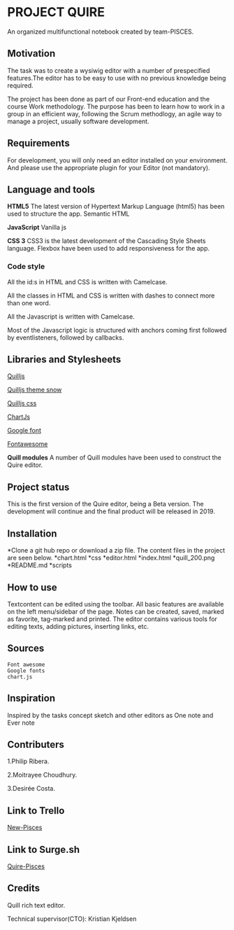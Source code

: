 # PROJECT QUIRE

An organized multifunctional notebook created by team-PISCES.

## Motivation

The task was to create a wysiwig editor with a number of prespecified features.The editor has to be easy to use with no previous knowledge being required.

The project has been done as part of our Front-end education and the course Work methodology. The purpose has been to learn how to work in a group in an efficient way, following the Scrum methodlogy, an agile way to manage a project, usually software development.

## Requirements

For development, you will only need an editor installed on your environment. And please use the appropriate plugin for your Editor (not mandatory).

## Language and tools

**HTML5**
The latest version of Hypertext Markup Language (html5) has been used to structure the app.
Semantic HTML

**JavaScript**
Vanilla js

**CSS 3**
CSS3 is the latest development of the Cascading Style Sheets language.
Flexbox have been used to add responsiveness for the app.

### Code style

All the id:s in HTML and CSS is written with Camelcase.

All the classes in HTML and CSS is written with dashes to connect more than one word.

All the Javascript is written with Camelcase.

Most of the Javascript logic is structured with anchors coming first followed by eventlisteners, followed by callbacks.

## Libraries and Stylesheets

[Quilljs](https://cdn.quilljs.com/1.3.6/quill.min.js)

[Quilljs theme snow](https://cdn.quilljs.com/1.3.6/quill.snow.css)

[Quilljs css](https://cdn.quilljs.com/1.3.6/quill.bubble.css)

[ChartJs](https://cdnjs.cloudflare.com/ajax/libs/Chart.js/2.4.0/Chart.min.js)

[Google font](https://fonts.googleapis.com)

[Fontawesome](https://use.fontawesome.com)

**Quill modules**
A number of Quill modules have been used to construct the Quire editor.

## Project status

This is the first version of the Quire editor, being a Beta version. The development will continue and the final product will be released in 2019.

## Installation

*Clone a git hub repo or download a zip file. The content files in the project are seen below.
    *chart.html
    *css
    *editor.html
    *index.html
    *quill_200.png
    *README.md
    *scripts

## How to use

Textcontent can be edited using the toolbar.
All basic features are available on the left menu/sidebar of the page.
Notes can be created, saved, marked as favorite, tag-marked and printed.
The editor contains various tools for editing texts, adding pictures, inserting links, etc.

## Sources

```Quilljs.com
Font awesome
Google fonts
chart.js
```

## Inspiration

Inspired by the tasks concept sketch and other editors as One note and Ever note

## Contributers

1.Philip Ribera.

2.Moitrayee Choudhury.

3.Desirée Costa.

## Link to Trello

[New-Pisces](https://trello.com/b/R4dsyXIs/new-pisces)

## Link to Surge.sh

[Quire-Pisces](http://quire-pisces.surge.sh/editor.html)

## Credits

Quill rich text editor.

Technical supervisor(CTO): Kristian Kjeldsen
